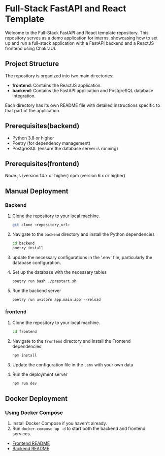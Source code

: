 # Full-Stack FastAPI and React Template

Welcome to the Full-Stack FastAPI and React template repository. This repository serves as a demo application for interns, showcasing how to set up and run a full-stack application with a FastAPI backend and a ReactJS frontend using ChakraUI.

## Project Structure

The repository is organized into two main directories:

- **frontend**: Contains the ReactJS application.
- **backend**: Contains the FastAPI application and PostgreSQL database integration.

Each directory has its own README file with detailed instructions specific to that part of the application.

## Prerequisites(backend)
- Python 3.8 or higher
- Poetry (for dependency management)
- PostgreSQL (ensure the database server is running)
  
## Prerequisites(frontend)
Node.js (version 14.x or higher)
npm (version 6.x or higher)

## Manual Deployment 
### Backend

1. Clone the repository to your local machine.

    ```sh
    git clone <repository_url>
    ```

2. Navigate to the `backend` directory and install the Python dependencies
    ```sh
    cd backend
    poetry install
    ```
    
3. update the necessary configurations in the '.env' file, particularly the database configuration.

  
4. Set up the database with the necessary tables
    ```sh
    poetry run bash ./prestart.sh
    ```
    
5. Run the backend server
    ```
    poetry run uvicorn app.main:app --reload
    ```
### frontend
1. Clone the repository to your local machine.

    ```sh
    cd frontend
    ```

2. Navigate to the `frontend` directory and install the Frontend dependencies
    ```sh
    npm install
    ```

3. Update the configuration file in the `.env` with your own data

4. Run the deployment server
    ```sh
    npm run dev
    ```
## Docker Deployment

### Using Docker Compose

1. Install Docker Compose if you haven't already.
2. Run `docker-compose up -d` to start both the backend and frontend services.

- [Frontend README](./frontend/README.md)
- [Backend README](./backend/README.md)

